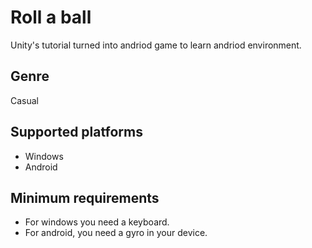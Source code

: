 # Roll a ball
Unity's tutorial turned into andriod game to learn andriod environment.

## Genre
Casual

## Supported platforms
* Windows
* Android

## Minimum requirements
* For windows you need a keyboard. 
* For android, you need a gyro in your device.




